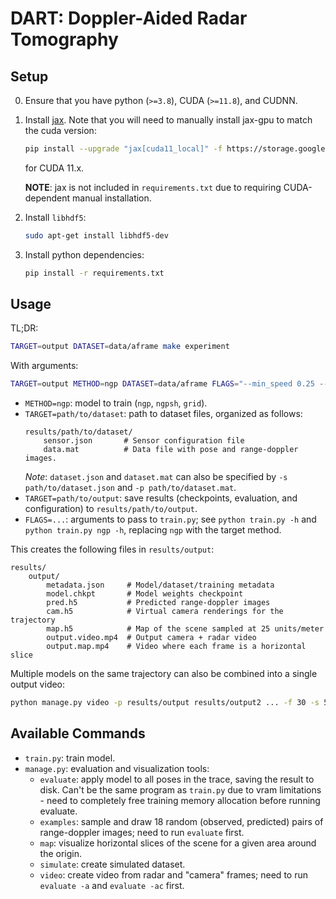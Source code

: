 # DART: Doppler-Aided Radar Tomography

## Setup

0. Ensure that you have python (`>=3.8`), CUDA (`>=11.8`), and CUDNN.

1. Install [jax](https://github.com/google/jax). Note that you will need to manually install jax-gpu to match the cuda version:
    ```sh
    pip install --upgrade "jax[cuda11_local]" -f https://storage.googleapis.com/jax-releases/jax_cuda_releases.html
    ```
    for CUDA 11.x.

    **NOTE**: jax is not included in `requirements.txt` due to requiring CUDA-dependent manual installation.

2. Install `libhdf5`:
    ```sh
    sudo apt-get install libhdf5-dev
    ```

3. Install python dependencies:

    ```sh
    pip install -r requirements.txt
    ```

## Usage

TL;DR:
```sh
TARGET=output DATASET=data/aframe make experiment
```

With arguments:
```sh
TARGET=output METHOD=ngp DATASET=data/aframe FLAGS="--min_speed 0.25 --epochs 5" make experiment
```

- `METHOD=ngp`: model to train (`ngp`, `ngpsh`, `grid`).
- `TARGET=path/to/dataset`: path to dataset files, organized as follows:
    ```
    results/path/to/dataset/
        sensor.json       # Sensor configuration file
        data.mat          # Data file with pose and range-doppler images.
    ```
    *Note*: `dataset.json` and `dataset.mat` can also be specified by `-s path/to/dataset.json` and `-p path/to/dataset.mat`.
- `TARGET=path/to/output`: save results (checkpoints, evaluation, and configuration) to `results/path/to/output`.
- `FLAGS=...`: arguments to pass to `train.py`; see `python train.py -h` and `python train.py ngp -h`, replacing `ngp` with the target method.

This creates the following files in `results/output`:
```
results/
    output/
        metadata.json     # Model/dataset/training metadata
        model.chkpt       # Model weights checkpoint
        pred.h5           # Predicted range-doppler images
        cam.h5            # Virtual camera renderings for the trajectory
        map.h5            # Map of the scene sampled at 25 units/meter
        output.video.mp4  # Output camera + radar video
        output.map.mp4    # Video where each frame is a horizontal slice
```

Multiple models on the same trajectory can also be combined into a single output video:
```sh
python manage.py video -p results/output results/output2 ... -f 30 -s 512 -o results/video.mp4
```

## Available Commands

- `train.py`: train model.
- `manage.py`: evaluation and visualization tools:
    - `evaluate`: apply model to all poses in the trace, saving the result to disk. Can't be the same program as `train.py` due to vram limitations - need to completely free training memory allocation before running evaluate.
    - `examples`: sample and draw 18 random (observed, predicted) pairs of range-doppler images; need to run `evaluate` first.
    - `map`: visualize horizontal slices of the scene for a given area around the origin.
    - `simulate`: create simulated dataset.
    - `video`: create video from radar and "camera" frames; need to run `evaluate -a` and `evaluate -ac` first.
